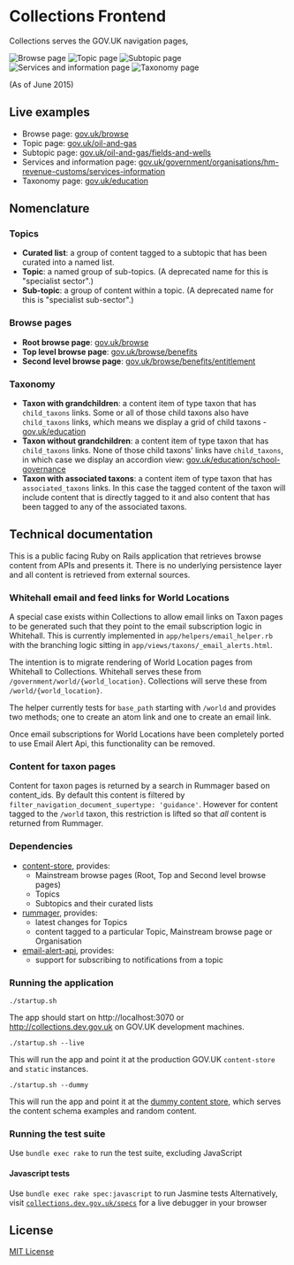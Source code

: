 # Collections Frontend

Collections serves the GOV.UK navigation pages,

![Browse page](docs/browse-page.jpg)
![Topic page](docs/topic-page.jpg)
![Subtopic page](docs/subtopic-page.jpg)
![Services and information page](docs/services-and-information-page.jpg)
![Taxonomy page](docs/taxonomy-page.jpg)

(As of June 2015)

## Live examples

- Browse page: [gov.uk/browse](https://www.gov.uk/browse)
- Topic page: [gov.uk/oil-and-gas](https://www.gov.uk/oil-and-gas)
- Subtopic page: [gov.uk/oil-and-gas/fields-and-wells](https://www.gov.uk/oil-and-gas/fields-and-wells)
- Services and information page: [gov.uk/government/organisations/hm-revenue-customs/services-information](https://www.gov.uk/government/organisations/hm-revenue-customs/services-information)
- Taxonomy page: [gov.uk/education](https://www.gov.uk/education)

## Nomenclature

### Topics

- **Curated list**: a group of content tagged to a subtopic that has been
  curated into a named list.
- **Topic**: a named group of sub-topics. (A deprecated name for this is "specialist sector".)
- **Sub-topic**: a group of content within a topic. (A deprecated name for this is
"specialist sub-sector".)

### Browse pages

- **Root browse page**: [gov.uk/browse](https://www.gov.uk/browse)
- **Top level browse page**: [gov.uk/browse/benefits](https://www.gov.uk/browse/benefits)
- **Second level browse page**: [gov.uk/browse/benefits/entitlement](https://www.gov.uk/browse/benefits/entitlement)

### Taxonomy

- **Taxon with grandchildren**: a content item of type taxon that has
  `child_taxons` links. Some or all of those child taxons also have
  `child_taxons` links, which means we display a grid of child taxons -
  [gov.uk/education](https://www-origin.integration.publishing.service.gov.uk/education)
- **Taxon without grandchildren**: a content item of type taxon that has
  `child_taxons` links. None of those child taxons' links have `child_taxons`,
  in which case we display an accordion view:
  [gov.uk/education/school-governance](https://www-origin.integration.publishing.service.gov.uk/education/school-governance)
- **Taxon with associated taxons**: a content item of type taxon that has
  `associated_taxons` links. In this case the tagged content of the taxon will
  include content that is directly tagged to it and also content that has been
  tagged to any of the associated taxons.


## Technical documentation

This is a public facing Ruby on Rails application that retrieves browse content from APIs and presents it.
There is no underlying persistence layer and all content is retrieved from external sources.

### Whitehall email and feed links for World Locations

A special case exists within Collections to allow email links on Taxon pages to be generated
such that they point to the email subscription logic in Whitehall. This is
currently implemented in `app/helpers/email_helper.rb` with the branching logic
sitting in `app/views/taxons/_email_alerts.html`.

The intention is to migrate rendering of World Location pages from Whitehall to
Collections. Whitehall serves these from `/government/world/{world_location}`.
Collections will serve these from `/world/{world_location}`.

The helper currently tests for `base_path` starting with `/world` and provides two methods;
one to create an atom link and one to create an email link.

Once email subscriptions for World Locations have been completely ported to use
Email Alert Api, this functionality can be removed.

### Content for taxon pages

Content for taxon pages is returned by a search in Rummager based on content_ids. By default this content is filtered by `filter_navigation_document_supertype: 'guidance'`. However for content tagged to the `/world` taxon, this restriction is lifted so that _all_ content is returned from Rummager.

### Dependencies

- [content-store](https://github.com/alphagov/content-store), provides:
    - Mainstream browse pages (Root, Top and Second level browse pages)
    - Topics
    - Subtopics and their curated lists
- [rummager](https://github.com/alphagov/rummager), provides:
    - latest changes for Topics
    - content tagged to a particular Topic, Mainstream browse page or Organisation
- [email-alert-api](https://github.com/alphagov/email-alert-api), provides:
    - support for subscribing to notifications from a topic

### Running the application

```
./startup.sh
```

The app should start on http://localhost:3070 or
http://collections.dev.gov.uk on GOV.UK development machines.

```
./startup.sh --live
```

This will run the app and point it at the production GOV.UK `content-store` and `static` instances.

```
./startup.sh --dummy
```

This will run the app and point it at the [dummy content store](https://govuk-content-store-examples.herokuapp.com/), which serves the content schema examples and random content.


### Running the test suite

Use `bundle exec rake` to run the test suite, excluding JavaScript

#### Javascript tests

Use `bundle exec rake spec:javascript` to run Jasmine tests
Alternatively, visit [`collections.dev.gov.uk/specs`](http://collections.dev.gov.uk/specs)
for a live debugger in your browser

## License

[MIT License](LICENCE.txt)
